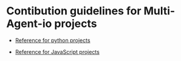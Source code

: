 # Contibution guidelines for Multi-Agent-io projects

* [Reference for python projects](/python/)

* [Reference for JavaScript projects](/javascript/)